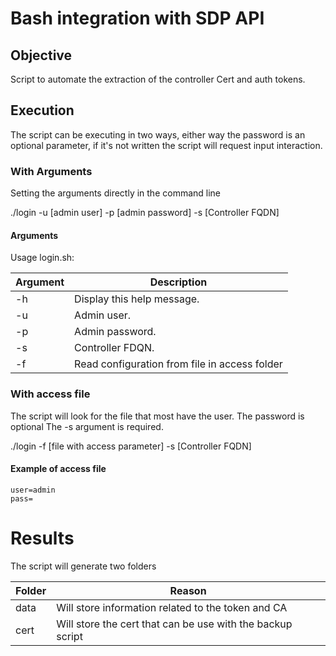 # Bash integration with SDP API

## Objective
Script to automate the extraction of the controller Cert and auth tokens.


## Execution

The script can be executing in two ways, either way the password is an optional parameter, if it's not written the script will request input interaction.

### With Arguments
Setting the arguments directly in the command line

./login -u [admin user] -p [admin password] -s [Controller FQDN]

#### Arguments

Usage login.sh:

| Argument | Description                                   |
| -------- | --------------------------------------------- |
| -h       | Display this help message.                    |
| -u       | Admin user.                                   |
| -p       | Admin password.                               |
| -s       | Controller FDQN.                              |
| -f       | Read configuration from file in access folder |

### With access file
The script will look for the file that most have the user.
The password is optional
The -s argument is required.

./login -f [file with access parameter] -s [Controller FQDN]

#### Example of access file
``` text
user=admin
pass=
```

# Results

The script will generate two folders

| Folder | Reason                                                     |
| ------ | ---------------------------------------------------------- |
| data   | Will store information related to the token and CA         |
| cert   | Will store the cert that can be use with the backup script |


